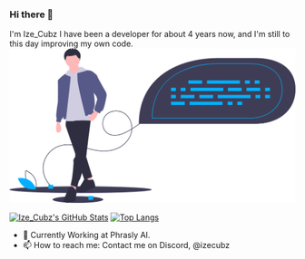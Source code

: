 ### Hi there 👋
I'm Ize_Cubz I have been a developer for about 4 years now, and I'm still to this day improving my own code.
<img src="https://raw.githubusercontent.com/FLAME878/FLAME878/master/undraw_source_code_xx2e.png" alt="Coding banner">


[![Ize_Cubz's GitHub Stats](https://github-readme-stats.vercel.app/api?username=izecubz&count_private=true&show_icons=true&theme=react)](https://github.com/izecubz)
[![Top Langs](https://github-readme-stats.vercel.app/api/top-langs/?username=izecubz&theme=react)](https://github.com/izecubz)

- 🔭 Currently Working at Phrasly AI.
- 📫 How to reach me: Contact me on Discord, @izecubz
